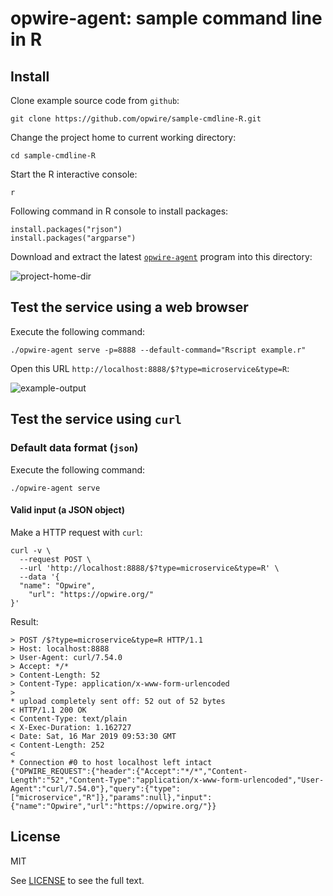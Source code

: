 # opwire-agent: sample command line in R

## Install

Clone example source code from `github`:

```shell
git clone https://github.com/opwire/sample-cmdline-R.git
```

Change the project home to current working directory:

```shell
cd sample-cmdline-R
```

Start the R interactive console:

```shell
r
```

Following command in R console to install packages:

```shell
install.packages("rjson")
install.packages("argparse")
```

Download and extract the latest [`opwire-agent`](https://github.com/opwire/opwire-agent/releases/latest) program into this directory:

![project-home-dir](https://raw.github.com/opwire/sample-cmdline-R/master/docs/assets/images/ls.png)

## Test the service using a web browser

Execute the following command:

```shell
./opwire-agent serve -p=8888 --default-command="Rscript example.r"
```

Open this URL `http://localhost:8888/$?type=microservice&type=R`:

![example-output](https://raw.github.com/opwire/sample-cmdline-R/master/docs/assets/images/example.png)


## Test the service using `curl`

### Default data format (`json`)

Execute the following command:

```shell
./opwire-agent serve
```

#### Valid input (a JSON object)

Make a HTTP request with `curl`:

```curl
curl -v \
  --request POST \
  --url 'http://localhost:8888/$?type=microservice&type=R' \
  --data '{
  "name": "Opwire",
	"url": "https://opwire.org/"
}'
```

Result:

```plain
> POST /$?type=microservice&type=R HTTP/1.1
> Host: localhost:8888
> User-Agent: curl/7.54.0
> Accept: */*
> Content-Length: 52
> Content-Type: application/x-www-form-urlencoded
> 
* upload completely sent off: 52 out of 52 bytes
< HTTP/1.1 200 OK
< Content-Type: text/plain
< X-Exec-Duration: 1.162727
< Date: Sat, 16 Mar 2019 09:53:30 GMT
< Content-Length: 252
< 
* Connection #0 to host localhost left intact
{"OPWIRE_REQUEST":{"header":{"Accept":"*/*","Content-Length":"52","Content-Type":"application/x-www-form-urlencoded","User-Agent":"curl/7.54.0"},"query":{"type":["microservice","R"]},"params":null},"input":{"name":"Opwire","url":"https://opwire.org/"}}
```

## License

MIT

See [LICENSE](LICENSE) to see the full text.
